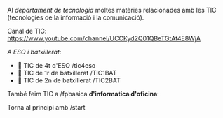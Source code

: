 Al *departament de tecnologia* moltes matèries relacionades amb les TIC (tecnologies de la informació i la comunicació).

Canal de TIC: https://www.youtube.com/channel/UCCKyd2Q01QBeTGtAt4E8WjA

*A ESO i batxillerat*:

- 📗 TIC de 4t d\'ESO /tic4eso
- 📗 TIC de 1r de batxillerat /TIC1BAT
- 📗 TIC de 2n de batxillerat /TIC2BAT

També feim TIC a /fpbasica **d'informatica d\'oficina**:

Torna al principi amb /start
